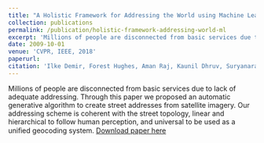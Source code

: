 ```yaml
---
title: "A Holistic Framework for Addressing the World using Machine Learning."
collection: publications
permalink: /publication/holistic-framework-addressing-world-ml
excerpt: 'Millions of people are disconnected from basic services due to lack of adequate addressing. Through this paper we proposed an automatic generative algorithm to create street addresses from satellite imagery.'
date: 2009-10-01
venue: 'CVPR, IEEE, 2018'
paperurl:
citation: 'Ilke Demir, Forest Hughes, Aman Raj, Kaunil Dhruv, Suryanarayana Murthy Muddla, Sanyam Garg, Barrett Doo, Ramesh Raskar. A holistic Framework for Addressing the World using Machine Learning. In CVPR, IEEE, 2018.'
---
```

Millions of people are disconnected from basic services due to lack of adequate addressing. Through this paper we proposed an automatic generative algorithm to create street addresses from satellite imagery. Our addressing scheme is coherent with the street topology, linear and hierarchical to follow human perception, and universal to be used as a uniﬁed geocoding system.
[Download paper here](https://research.fb.com/wp-content/uploads/2018/06/A-Holistic-Framework-for-Addressing-the-World-using-Machine-Learning.pdf)
